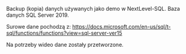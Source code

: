 Backup (kopia) danych używanych jako demo w NextLevel-SQL.
Baza danych SQL Server 2019.

Surowe dane pochodzą z:
https://docs.microsoft.com/en-us/sql/t-sql/functions/functions?view=sql-server-ver15

Na potrzeby wideo dane zostały przetworzone.